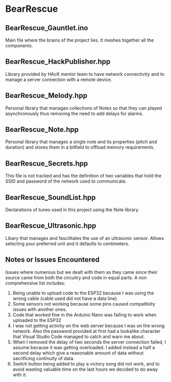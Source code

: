 # BearRescue

## BearRescue_Gauntlet.ino

Main file where the brains of the project lies. It meshes together all the components.

## BearRescue_HackPublisher.hpp

Library provided by HAcK mentor team to have network connectivity and to manage a server connection with a remote device.

## BearRescue_Melody.hpp

Personal library that manages collections of Notes so that they can played asynchronously thus removing the need to add delays for alarms.

## BearRescue_Note.hpp

Personal library that manages a single note and its properties (pitch and duration) and stores them in a bitfield to offload memory requirements.

## BearRescue_Secrets.hpp

This file is not tracked and has the definition of two variables that hold the SSID and password of the network used to communicate.

## BearRescue_SoundList.hpp

Declarations of tunes used in this project using the Note library.

## BearRescue_Ultrasonic.hpp

Libary that manages and fascilitates the use of an ultrasonic sensor. Allows selecting your preferred unit and it defaults to centimeters.

## Notes or Issues Encountered

Issues where numerous but we dealt with them as they came since their source came from both the circuitry and code in equal parts. A non comprehensive list includes:

1. Being unable to upload code to the ESP32 because I was using the wrong cable (cable used did not have a data line).
2. Some sensors not working because some pins caused compatibiity issues with another ones.
3. Code that worked fine in the Arduino Nano was failing to work when uploaded to the ESP32
4. I was not getting activity on the web server because I was on the wrong network. Also the password provided at first had a lookalike character that Visual Studio Code managed to catch and warn me about.
5. When I removed the delay of two seconds the server connection failed, I assume because it was getting overloaded. I added instead a half a second delay which give a reasonable amount of data without sacrificing continuity of data.
6. Switch button being added to play a victory song did not work, and to avoid wasting valuable time on the last hours we decided to do away with it.
